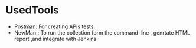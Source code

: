 # UsedTools

- Postman: For creating APIs tests.
- NewMan : To run the collection form the command-line , genrtate HTML report ,and integrate with Jenkins












